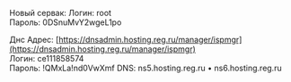 Новый сервак:
Логин: root  
Пароль: 0DSnuMvY2wgeL1po

Днс
Адрес: [https://dnsadmin.hosting.reg.ru/manager/ispmgr](https://dnsadmin.hosting.reg.ru/manager/ispmgr)  
Логин: ce111858574  
Пароль: !QMxLa!nd0VwXmf 
DNS: ns5.hosting.reg.ru • ns6.hosting.reg.ru
